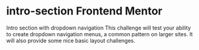 # intro-section Frontend Mentor
Intro section with dropdown navigation
This challenge will test your ability to create dropdown navigation menus, a common pattern on larger sites. It will also provide some nice basic layout challenges.
